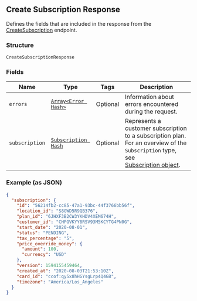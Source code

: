 ## Create Subscription Response

Defines the fields that are included in the response from the
[CreateSubscription](#endpoint-subscriptions-createsubscription) endpoint.

### Structure

`CreateSubscriptionResponse`

### Fields

| Name | Type | Tags | Description |
|  --- | --- | --- | --- |
| `errors` | [`Array<Error Hash>`](/doc/models/error.md) | Optional | Information about errors encountered during the request. |
| `subscription` | [`Subscription Hash`](/doc/models/subscription.md) | Optional | Represents a customer subscription to a subscription plan.<br>For an overview of the `Subscription` type, see <br>[Subscription object](https://developer.squareup.com/docs/docs/subscriptions-api/overview#subscription-object-overview). |

### Example (as JSON)

```json
{
  "subscription": {
    "id": "56214fb2-cc85-47a1-93bc-44f3766bb56f",
    "location_id": "S8GWD5R9QB376",
    "plan_id": "6JHXF3B2CW3YKHDV4XEM674H",
    "customer_id": "CHFGVKYY8RSV93M5KCYTG4PN0G",
    "start_date": "2020-08-01",
    "status": "PENDING",
    "tax_percentage": "5",
    "price_override_money": {
      "amount": 100,
      "currency": "USD"
    },
    "version": 1594155459464,
    "created_at": "2020-08-03T21:53:10Z",
    "card_id": "ccof:qy5x8hHGYsgLrp4Q4GB",
    "timezone": "America/Los_Angeles"
  }
}
```

